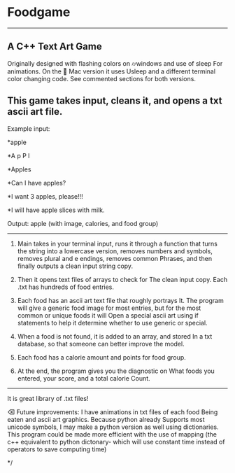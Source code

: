# Foodgame
------------------------------------------------------------------------
A C++ Text Art Game 
------------------------------------------------------------------------
Originally designed with flashing colors on ⌭windows and use of sleep
For animations. On the  Mac version it uses Usleep and a different 
terminal color changing code. See commented sections for both versions.

This game takes input, cleans it, and opens a txt ascii art file. 
-------------------------------------------------------------------------

Example input:

*apple

*A p P l

*Apples 

*Can I have apples?

*I want 3 apples, please!!! 

*I will have apple slices with milk. 

Output:
apple (with image, calories, and food group)

---------------------------------------------------
1.  Main takes in your terminal input, runs it through a 
function that turns the string into a lowercase version, removes numbers 
and symbols, removes plural and e endings, removes common 
Phrases, and then finally outputs a clean input string copy.

2. Then it opens text files of arrays to check for 
The clean input copy. Each .txt has hundreds of 
food entries.

3. Each food has an ascii art text file that roughly portrays 
It. The program will give a generic food image for most 
entries, but for the most common or unique foods it will
Open a special ascii art using if statements to help it
determine whether to use generic or special.

4. When a food is not found, it is added to an array, and stored
In a txt database, so that someone can better improve the model.

5. Each food has a calorie amount and points for food group.
6. At the end, the program gives you the diagnostic on
What foods you entered, your score, and a total calorie
Count. 

__________________________________________________________________

It is great library of .txt files! 

⌫ Future improvements: I have animations in txt files of each food
Being eaten and ascii art graphics. Because python already 
Supports most unicode symbols, I may make a python version as well
using dictionaries. This program could be made more efficient with the
use of mapping (the c++ equivalent to python dictonary- which will use
constant time instead of operators to save computing time)

*/
